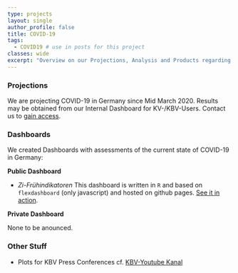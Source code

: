 ```yaml
---
type: projects
layout: single
author_profile: false
title: COVID-19
tags: 
  - COVID19 # use in posts for this project
classes: wide
excerpt: "Overview on our Projections, Analysis and Products regarding COVID-19 in Germany"
---
```


### Projections

We are projecting COVID-19 in Germany since Mid March 2020. Results may be obtained from our Internal Dashboard for KV-/KBV-Users. Contact us to [gain access](https://www.zi.de/meta/kontakt-und-anfahrt/).

### Dashboards

We created Dashboards with assessments of the current state of COVID-19 in Germany:

**Public Dashboard**

- *Zi-Frühindikatoren* This dashboard is written in `R` and based on `flexdashboard` (only javascript) and hosted on github pages. [See it in action](https://www.zidatasciencelab.de/covid19dashboard/Start").

**Private Dashboard**

None to be anounced.

### Other Stuff

- Plots for KBV Press Conferences cf. [KBV-Youtube Kanal](https://www.youtube.com/user/kbv4u/search?query=pressekonferenz++coronavirus)
